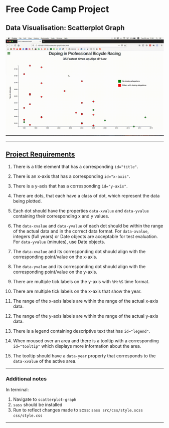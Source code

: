 # Free Code Camp Project
## Data Visualisation: Scatterplot Graph

![Scatterplot graph gif](README/scatterplot-graph.gif)

---

## [Project Requirements](https://www.freecodecamp.org/learn/data-visualization/data-visualization-projects/visualize-data-with-a-scatterplot-graph)

1. There is a title element that has a corresponding `id="title"`.
   
2. There is an x-axis that has a corresponding `id="x-axis"`.
   
3. There is a y-axis that has a corresponding `id="y-axis"`.
   
4. There are dots, that each have a class of dot, which represent the data being plotted.
   
5. Each dot should have the properties `data-xvalue` and `data-yvalue` containing their corresponding x and y values.
   
6. The `data-xvalue` and `data-yvalue` of each dot should be within the range of the actual data and in the correct data format. For `data-xvalue`, integers (full years) or Date objects are acceptable for test evaluation. For `data-yvalue` (minutes), use Date objects.
   
7. The `data-xvalue` and its corresponding dot should align with the corresponding point/value on the x-axis.
   
8. The `data-yvalue` and its corresponding dot should align with the corresponding point/value on the y-axis.
   
9.  There are multiple tick labels on the y-axis with `%M:%S` time format.
    
10. There are multiple tick labels on the x-axis that show the year.
    
11. The range of the x-axis labels are within the range of the actual x-axis data.
    
12. The range of the y-axis labels are within the range of the actual y-axis data.
    
13. There is a legend containing descriptive text that has `id="legend"`.
    
14. When moused over an area and there is a tooltip with a corresponding `id="tooltip"` which displays more information about the area.
    
15. The tooltip should have a `data-year` property that corresponds to the `data-xvalue` of the active area.
    
---

### Additional notes
In terminal:
1. Navigate to `scatterplot-graph`
2. ```sass``` should be installed
3. Run to reflect changes made to scss:
    `sass src/css/style.scss css/style.css`

---
